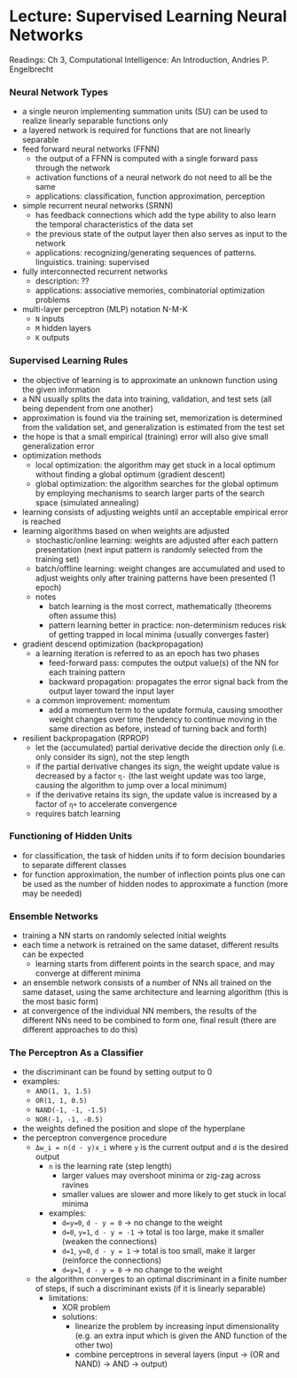 # Lecture: Supervised Learning Neural Networks

Readings: Ch 3, Computational Intelligence: An Introduction, Andries P. Engelbrecht

### Neural Network Types
- a single neuron implementing summation units (SU) can be used to realize linearly separable functions only
- a layered network is required for functions that are not linearly separable
- feed forward neural networks (FFNN)
  - the output of a FFNN is computed with a single forward pass through the network
  - activation functions of a neural network do not need to all be the same
  - applications: classification, function approximation, perception
- simple recurrent neural networks (SRNN)
  - has feedback connections which add the type ability to also learn the temporal characteristics of the data set
  - the previous state of the output layer then also serves as input to the network
  - applications: recognizing/generating sequences of patterns. linguistics. training: supervised
- fully interconnected recurrent networks
  - description: ??
  - applications: associative memories, combinatorial optimization problems
- multi-layer perceptron (MLP) notation N-M-K
  - ``N`` inputs
  - ``M`` hidden layers
  - ``K`` outputs

### Supervised Learning Rules
- the objective of learning is to approximate an unknown function using the given information
- a NN usually splits the data into training, validation, and test sets (all being dependent from one another)
- approximation is found via the training set, memorization is determined from the validation set, and generalization is estimated from the test set
- the hope is that a small empirical (training) error will also give small generalization error
- optimization methods
  - local optimization: the algorithm may get stuck in a local optimum without finding a global optimum (gradient descent)
  - global optimization: the algorithm searches for the global optimum by employing mechanisms to search larger parts of the search space (simulated annealing)
- learning consists of adjusting weights until an acceptable empirical error is reached
- learning algorithms based on when weights are adjusted
  - stochastic/online learning: weights are adjusted after each pattern presentation (next input pattern is randomly selected from the training set)
  - batch/offline learning: weight changes are accumulated and used to adjust weights only after training patterns have been presented (1 epoch)
  - notes
    - batch learning is the most correct, mathematically (theorems often assume this)
    - pattern learning better in practice: non-determinism reduces risk of getting trapped in local minima (usually converges faster)
- gradient descend optimization (backpropagation)
  - a learning iteration is referred to as an epoch has two phases
    - feed-forward pass: computes the output value(s) of the NN for each training pattern
    - backward propagation: propagates the error signal back from the output layer toward the input layer
  - a common improvement: momentum
    - add a momentum term to the update formula, causing smoother weight changes over time (tendency to continue moving in the same direction as before, instead of turning back and forth)
- resilient backpropagation (RPROP)
  - let the (accumulated) partial derivative decide the direction only (i.e. only consider its sign), not the step length
  - if the partial derivative changes its sign, the weight update value is decreased by a factor ``η-`` (the last weight update was too large, causing the algorithm to jump over a local minimum)
  - if the derivative retains its sign, the update value is increased by a factor of ``η+`` to accelerate convergence
  - requires batch learning

### Functioning of Hidden Units
- for classification, the task of hidden units if to form decision boundaries to separate different classes
- for function approximation, the number of inflection points plus one can be used as the number of hidden nodes to approximate a function (more may be needed)

### Ensemble Networks
- training a NN starts on randomly selected initial weights
- each time a network is retrained on the same dataset, different results can be expected
  - learning starts from different points in the search space, and may converge at different minima
- an ensemble network consists of a number of NNs all trained on the same dataset, using the same architecture and learning algorithm (this is the most basic form)
- at convergence of the individual NN members, the results of the different NNs need to be combined to form one, final result (there are different approaches to do this)

### The Perceptron As a Classifier
- the discriminant can be found by setting output to 0
- examples:
  - ``AND(1, 1, 1.5)``
  - ``OR(1, 1, 0.5)``
  - ``NAND(-1, -1, -1.5)``
  - ``NOR(-1, -1, -0.5)``
- the weights defined the position and slope of the hyperplane
- the perceptron convergence procedure
  - ``Δw_i = n(d - y)x_i`` where ``y`` is the current output and ``d`` is the desired output
    - ``n`` is the learning rate (step length)
      - larger values may overshoot minima or zig-zag across ravines
      - smaller values are slower and more likely to get stuck in local minima
    - examples:
      - ``d=y=0``, ``d - y = 0`` -> no change to the weight
      - ``d=0``, ``y=1``, ``d - y = -1`` -> total is too large, make it smaller (weaken the connections)
      - ``d=1``, ``y=0``, ``d - y = 1`` -> total is too small, make it larger (reinforce the connections)
      - ``d=y=1``, ``d - y = 0`` -> no change to the weight
  - the algorithm converges to an optimal discriminant in a finite number of steps, if such a discriminant exists (if it is linearly separable)
    - limitations:
      - XOR problem
      - solutions:
        - linearize the problem by increasing input dimensionality (e.g. an extra input which is given the AND function of the other two)
        - combine perceptrons in several layers (input -> (OR and NAND) -> AND -> output)
